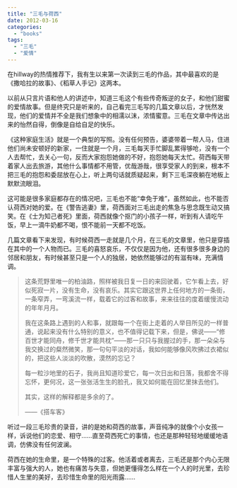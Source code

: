 ```yaml
---
title: "三毛与荷西"
date: 2012-03-16
categories: 
  - "books"
tags: 
  - "三毛"
  - "爱情"
---
```


在hillway的热情推荐下，我有生以来第一次读到三毛的作品，其中最喜欢的是《撒哈拉的故事》、《稻草人手记》这两本。

以前从只言片语和他人的讲述中，知道三毛这个有些传奇叛逆的女子，和他们甜蜜的爱情故事。但是终究只是听来的，自己看完三毛写的几篇文章以后，才恍然发现，他们的爱情并不全是我们想象中的相濡以沫，浓情蜜意。三毛在文章中传达出来的怡然自得，倒像是自给自足的快乐。

《这种家庭生活》就是一个典型的写照。没有任何预告，婆婆带着一帮人马，住进他们尚未安顿好的新家，一住就是一个月，三毛每天手忙脚乱累得够呛，没有一个人去帮忙，去关心一句，反而大家抱怨她做的不好，抱怨她每天太忙。荷西每天带着家人出去旅游，其他什么事情都不用管，优哉游哉，很享受家人的到来，根本不把三毛的抱怨和委屈放在心上，听上两句话就质疑起来，剩下三毛深夜躺在地板上默默流眼泪。

这可能是很多家庭都存在的情况吧，三毛也不能“幸免于难”，虽然如此，也不能否认荷西对她的爱。在《警告逃妻》里，荷西面对三毛出走的焦急与思念既生动又搞笑。在《士为知己者死》里面，荷西就像个抠门的小孩子一样，听到有人请吃午饭，早上一滴牛奶都不喝，恨不能前一天都不吃饭。

几篇文章看下来发现，有时候荷西一走就是几个月，在三毛的文章里，他只是穿插在其中的一个人物而已。三毛的喜怒哀乐，不仅仅是因为他，还有很多很多身边的邻居和朋友，有时候甚至只是一个人的独居，她依然能够过的有滋有味，充满情调。

> 这条荒野里唯一的柏油路，照样被我日复一日的来回驶着，它乍看上去，好似死寂一片，没有生命，没有哀乐。其实它跟这世界上任何地方的一条街，一条窄弄，一弯溪流一样，载着它的过客和故事，来来往往的度着缓慢流动的年年月月。
> 
> 我在这条路上遇到的人和事，就跟每一个在街上走着的人举目所见的一样普通，说起来没有什么特别的意义，也不值得记载下来，但是，佛说——“修百世才能同舟，修千世才能共枕”——那一只只与我握过的手，那一朵朵与我交换过的粲然微笑，那一句句平淡的对话，我如何能够像风吹拂过衣裙似的，把这些人淡淡的吹散，漠然的忘记？
> 
> 每一粒沙地里的石子，我尚且知道珍爱它，每一次日出和日落，我都舍不得忘怀，更何况，这一张张活生生的脸孔，我又如何能在回忆里抹去他们。
> 
> 其实，这样的解释都是多余的了。
> 
> ——《搭车客》

听过一段三毛珍贵的录音，讲的是她和荷西的故事，声音纯净的就像个小女孩一样，诉说他们的恋爱、相守……直至荷西死亡的事情，也还是那种轻轻地缓缓地语调，仿佛没有任何波澜。

荷西在她的生命里，是一个特殊的过客。他活着或者离去，三毛还是那个内心无限丰富与强大的人，她也有痛苦与失意，但她更懂得怎么样在一个人的时光里，去珍惜人生里的美好，去珍惜生命里的阳光雨露……

